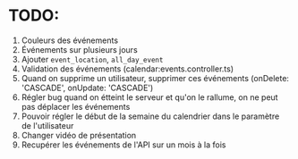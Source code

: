 # TODO:

1. Couleurs des événements
1. Événements sur plusieurs jours
1. Ajouter `event_location`, `all_day_event`
1. Validation des événements (calendar:events.controller.ts)
1. Quand on supprime un utilisateur, supprimer ces événements (onDelete: 'CASCADE', onUpdate: 'CASCADE')
1. Régler bug quand on étteint le serveur et qu'on le rallume, on ne peut pas déplacer les événements
1. Pouvoir régler le début de la semaine du calendrier dans le paramètre de l'utilisateur
1. Changer vidéo de présentation
1. Recupérer les événements de l'API sur un mois à la fois
